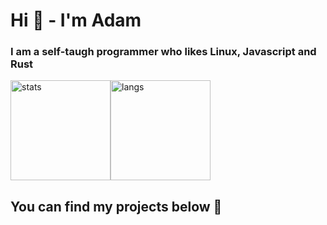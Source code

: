 <h1>Hi 🙂 - I'm Adam </h1>


<h3>I am a self-taugh programmer who likes Linux, Javascript and Rust</h3>

<img src="https://github-readme-stats.vercel.app/api?username=RealFFF000&theme=radical&count_private=true" alt="stats" height="160"/><img src="https://github-readme-stats.vercel.app/api/top-langs/?username=RealFFF000&theme=radical&layout=compact" alt="langs" height="160"/>

<h2>You can find my projects below 🙂</h2>

